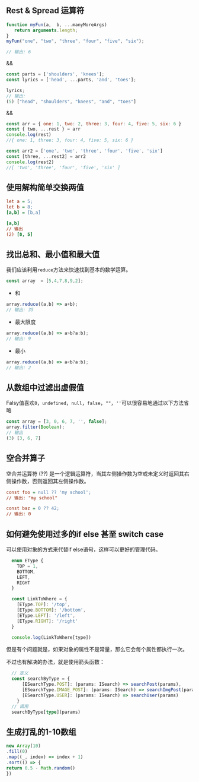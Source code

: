 ## Rest & Spread 运算符

```javascript
function myFun(a,  b, ...manyMoreArgs) 
   return arguments.length;
}
myFun("one", "two", "three", "four", "five", "six");

// 输出: 6
```

&&

```javascript
const parts = ['shoulders', 'knees']; 
const lyrics = ['head', ...parts, 'and', 'toes']; 

lyrics;
// 输出: 
(5) ["head", "shoulders", "knees", "and", "toes"]
```

&&

```javascript
const arr = { one: 1, two: 2, three: 3, four: 4, five: 5, six: 6 }
const { two, ...rest } = arr
console.log(rest)
//{ one: 1, three: 3, four: 4, five: 5, six: 6 }

const arr2 = ['one', 'two', 'three', 'four', 'five', 'six']
const [three, ...rest2] = arr2
console.log(rest2)
//[ 'two', 'three', 'four', 'five', 'six' ]
```

## 使用解构简单交换两值

```ini
let a = 5;
let b = 8;
[a,b] = [b,a]

[a,b]
// 输出
(2) [8, 5]
```

## 找出总和、最小值和最大值

我们应该利用`reduce`方法来快速找到基本的数学运算。

```js
const array  = [5,4,7,8,9,2];
```

- 和

```js
array.reduce((a,b) => a+b);
// 输出: 35
```

- 最大限度

```js
array.reduce((a,b) => a>b?a:b);
// 输出: 9
```

- 最小

```js
array.reduce((a,b) => a<b?a:b);
// 输出: 2
```

## 从数组中过滤出虚假值

Falsy值喜欢`0`，`undefined`，`null`，`false`，`""`，`''`可以很容易地通过以下方法省略

```js
const array = [3, 0, 6, 7, '', false];
array.filter(Boolean);
// 输出
(3) [3, 6, 7]
```

## 空合并算子

空合并运算符 (??) 是一个逻辑运算符，当其左侧操作数为空或未定义时返回其右侧操作数，否则返回其左侧操作数。

```ini
const foo = null ?? 'my school';
// 输出: "my school"

const baz = 0 ?? 42;
// 输出: 0
```

## 如何避免使用过多的if else 甚至 switch case

可以使用对象的方式来代替if else语句，这样可以更好的管理代码。

```js
  enum EType {
    TOP = 1,
    BOTTOM,
    LEFT,
    RIGHT
  }

  const LinkToWhere = {
    [EType.TOP]: '/top',
    [EType.BOTTOM]: '/bottom',
    [EType.LEFT]: '/left',
    [EType.RIGHT]: '/right'
  }

  console.log(LinkToWhere[type])
```

但是有个问题就是，如果对象的属性不是常量，那么它会每个属性都执行一次。

不过也有解决的办法，就是使用箭头函数：

```ts
  // 定义
  const searchByType = {
      [ESearchType.POST]: (params: ISearch) => searchPost(params),
      [ESearchType.IMAGE_POST]: (params: ISearch) => searchImgPost(params),
      [ESearchType.USER]: (params: ISearch) => searchUser(params)
    }
  // 调用
  searchByType[type](params)
```

## 生成打乱的1-10数组

```javascript
new Array(10)
.fill(0)
.map((_, index) => index + 1)
.sort(() => {
return 0.5 - Math.random()
})
```

